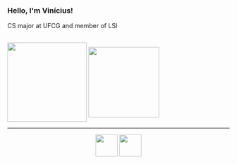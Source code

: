 ### Hello, I'm Vinícius!
CS major at UFCG and member of LSI
##
<div>
  <img height="180em" align = "center" src = "https://github-readme-stats.vercel.app/api?username=ViniciusI4n&show_icons=true&theme=monokai&include_all_commits=true&count_private=true"/>
  <img height="160em" align = "center" src = "https://github-readme-stats.vercel.app/api/top-langs/?username=ViniciusI4n&theme=monokai&">
</div>

---
 <div align="center"> 
  <img height="50" src="https://cdn.jsdelivr.net/gh/devicons/devicon@latest/icons/python/python-original.svg" />
  <img height="50" src="https://cdn.jsdelivr.net/gh/devicons/devicon@latest/icons/java/java-original.svg" />       
 </div>

